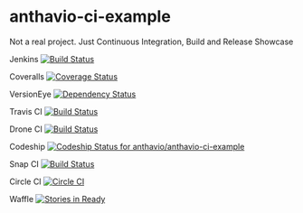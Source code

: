 anthavio-ci-example
===================

Not a real project. Just Continuous Integration, Build and Release Showcase

Jenkins [![Build Status](https://vanek.ci.cloudbees.com/buildStatus/icon?job=anthavio-ci-example-snapshot)](https://vanek.ci.cloudbees.com/job/anthavio-ci-example-snapshot/)

Coveralls [![Coverage Status](https://coveralls.io/repos/anthavio/anthavio-ci-example/badge.png)](https://coveralls.io/r/anthavio/anthavio-ci-example)

VersionEye [![Dependency Status](http://www.versioneye.com/user/projects/54343151b2a9c5cf0700000d/badge.svg?style=flat)](http://www.versioneye.com/user/projects/54343151b2a9c5cf0700000d)

Travis CI [![Build Status](https://travis-ci.org/anthavio/anthavio-ci-example.svg)](https://travis-ci.org/anthavio/anthavio-ci-example)

Drone CI [![Build Status](https://drone.io/github.com/anthavio/anthavio-ci-example/status.png)](https://drone.io/github.com/anthavio/anthavio-ci-example/latest)

Codeship [![Codeship Status for anthavio/anthavio-ci-example](https://www.codeship.io/projects/73b2ff00-2e20-0132-a812-064f45840a49/status)](https://www.codeship.io/projects/39325)

Snap CI [![Build Status](https://snap-ci.com/anthavio/anthavio-ci-example/branch/master/build_image)](https://snap-ci.com/anthavio/anthavio-ci-example/branch/master)

Circle CI [![Circle CI](https://circleci.com/gh/anthavio/anthavio-ci-example.png?style=badge)](https://circleci.com/gh/anthavio/anthavio-ci-example)

Waffle [![Stories in Ready](https://badge.waffle.io/anthavio/anthavio-ci-example.svg?label=ready&title=Ready)](http://waffle.io/anthavio/anthavio-ci-example)
